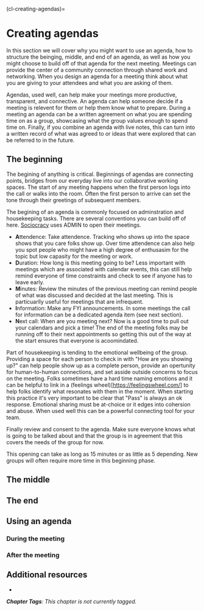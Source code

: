(cl-creating-agendas)=
# Creating agendas

In this section we will cover why you might want to use an agenda, how to structure the beinging, middle, and end of an agenda, as well as how you might choose to build off of that agenda for the next meeting.
Meetings can provide the center of a community connection through shared work and networking.
When you design an agenda for a meeting think about what you are giving to your attendees and what you are asking of them.

Agendas, used well, can help make your meetings more productive, transparent, and connective.
An agenda can help someone decide if a meeting is relevent for them or help them know what to prepare.
During a meeting an agenda can be a written agreement on what you are spending time on as a group, showcasing what the group values enough to spend time on.
Finally, if you combine an agenda with live notes, this can turn into a written record of what was agreed to or ideas that were explored that can be referred to in the future.



## The beginning

The begining of anything is critical.
Beginnings of agendas are connecting points, bridges from our everyday live into our collaborative working spaces.
The start of any meeting happens when the first person logs into the call or walks into the room.
Often the first person to arrive can set the tone through their greetings of subsequent members.

The begining of an agenda is commonly focused on adminstration and housekeeping tasks.
There are several conventions you can build off of here.
[Sociocracy](https://www.sociocracyforall.org/meeting-format/) uses ADMIN to open their meetings.

- **A**ttendence: Take attendence. Tracking who shows up into the space shows that you care folks show up. Over time attendence can also help you spot people who might have a high degree of enthusasim for the topic but low capasity for the meeting or work.
- **D**uration: How long is this meeting going to be? Less important with meetings which are associated with calendar events, this can still help remind everyone of time constraints and check to see if anyone has to leave early.
- **M**inutes: Review the minutes of the previous meeting can remind people of what was discussed and decided at the last meeting. This is particuarlly useful for meetings that are infrequent.
- **I**nformation: Make any FYI announcements. In some meetings the call for information can be a dedicated agenda item (see next section).
- **N**ext call: When are you meeting next? Now is a good time to pull out your calendars and pick a time! The end of the meeting folks may be running off to their next appointments so getting this out of the way at the start ensures that everyone is acoomindated.

Part of housekeeping is tending to the emotional wellbeing of the group.
Providing a space for each person to check in with "How are you showing up?" can help people show up as a complete person, provide an opertunity for human-to-human connections, and set asside outside concerns to focus on the meeting.
Folks sometimes have a hard time naming emotions and it can be helpful to link in a (feelings wheel)[https://feelingswheel.com/] to help folks identify what resonates with them in the moment.
When starting this practice it's very important to be clear that "Pass" is always an ok response.
Emotional sharing must be at-choice or it edges into cohersion and abuse.
When used well this can be a powerful connecting tool for your team.

Finally review and consent to the agenda.
Make sure everyone knows what is going to be talked about and that the group is in agreement that this covers the needs of the group for now.

This opening can take as long as 15 minutes or as little as 5 depending.
New groups will often require more time in this beginning phase.

## The middle

## The end

## Using an agenda

### During the meeting

### After the meeting

## Additional resources
- 

***Chapter Tags**: This chapter is not currently tagged.*
